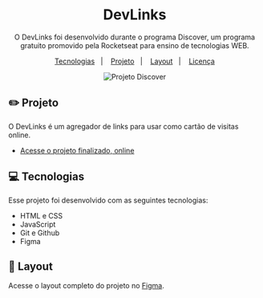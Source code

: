 <h1 align="center"> DevLinks </h1>

<p align="center">
O DevLinks foi desenvolvido durante o programa Discover, um programa gratuito promovido pela Rocketseat para ensino de tecnologias WEB.
</p>

<p align="center">
  <a href="#-tecnologias">Tecnologias</a>&nbsp;&nbsp;&nbsp;|&nbsp;&nbsp;&nbsp;
  <a href="#-projeto">Projeto</a>&nbsp;&nbsp;&nbsp;|&nbsp;&nbsp;&nbsp;
  <a href="#-layout">Layout</a>&nbsp;&nbsp;&nbsp;|&nbsp;&nbsp;&nbsp;
  <a href="#memo-licença">Licença</a>
</p>

<p align="center">
  <img alt="Projeto Discover" src="assets/preview.jpg">
</p>

## ✏️ Projeto 

O DevLinks é um agregador de links para usar como cartão de visitas online.

- [Acesse o projeto finalizado, online](https://saraaniceto.github.io/devlinks)
  
## 💻 Tecnologias

Esse projeto foi desenvolvido com as seguintes tecnologias:

- HTML e CSS
- JavaScript
- Git e Github
- Figma

## 🎨 Layout

Acesse o layout completo do projeto no [Figma](https://www.figma.com/community/file/1187422022288947321).
